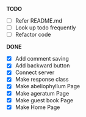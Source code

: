 **TODO**

- [ ] Refer README.md
- [ ] Look up todo frequently
- [ ] Refactor code

**DONE**
- [x] Add comment saving
- [x] Add backward button
- [x] Connect server
- [x] Make response class
- [x] Make abeliophyllum Page
- [x] Make ageratum Page
- [x] Make guest book Page
- [x] Make Home Page